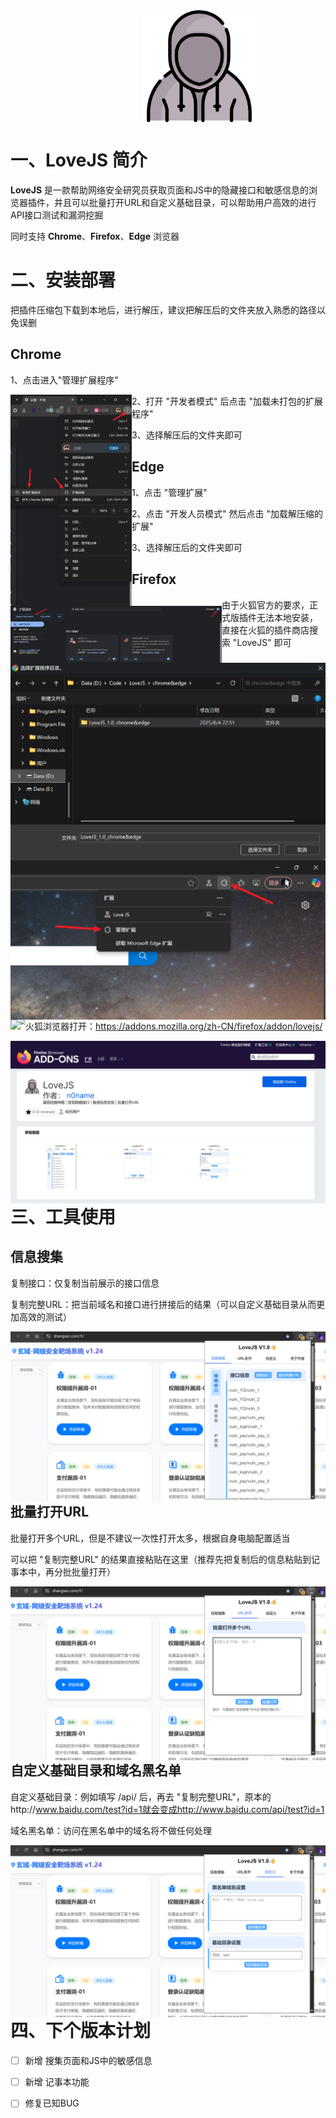 <div style="display: flex; gap: 100px; align-items: center; justify-content: center;">
  <img src="./img/p.gif" alt="" style="max-width: 100%; height: auto;zoom:45%;" />
  <img src="./img/icon-256.png" alt="" style="max-width: 100%; height: auto;zoom:70%;" />
</div>


# 一、LoveJS 简介

**LoveJS** 是一款帮助网络安全研究员获取页面和JS中的隐藏接口和敏感信息的浏览器插件，并且可以批量打开URL和自定义基础目录，可以帮助用户高效的进行API接口测试和漏洞挖掘

同时支持 **Chrome**、**Firefox**、**Edge** 浏览器



# 二、安装部署

把插件压缩包下载到本地后，进行解压，建议把解压后的文件夹放入熟悉的路径以免误删

## Chrome

1、点击进入"管理扩展程序"

<img src="./help/chrome-1.png" style="float: left; zoom: 33%;" />

2、打开 "开发者模式" 后点击 "加载未打包的扩展程序"

<img src="./help/chrome-2.png" style="float: left; zoom: 33%;" />

3、选择解压后的文件夹即可

<img src="./help/chrome-3.png" style="float: left; zoom: 50%;" />

## Edge

1、点击 "管理扩展"

<img src="./help/edge-1.png" style="float: left;" />

2、点击 "开发人员模式" 然后点击 "加载解压缩的扩展"

<img src="D:\Code\LoveJS\chrome&edge\LoveJS_1.0_chrome&edge\help\edge-2.png" style="float: left;" />

3、选择解压后的文件夹即可

<img src="D:\Code\LoveJS\chrome&edge\LoveJS_1.0_chrome&edge\help\edge-3.png" style="zoom: 50%;float: left;" />

## Firefox

由于火狐官方的要求，正式版插件无法本地安装，直接在火狐的插件商店搜索 "LoveJS" 即可

火狐浏览器打开：https://addons.mozilla.org/zh-CN/firefox/addon/lovejs/

<img src="./help/firefox-1.png" style="zoom: 50%;float: left;"/>



# 三、工具使用

## 信息搜集

复制接口：仅复制当前展示的接口信息

复制完整URL：把当前域名和接口进行拼接后的结果（可以自定义基础目录从而更加高效的测试）

<img src="./help/use-1.png" style="zoom: 50%;float: left;" />

## 批量打开URL

批量打开多个URL，但是不建议一次性打开太多，根据自身电脑配置适当

可以把 "复制完整URL" 的结果直接粘贴在这里（推荐先把复制后的信息粘贴到记事本中，再分批批量打开）

<img src="./help/use-2.png" style="zoom: 50%;float: left;"/>

## 自定义基础目录和域名黑名单

自定义基础目录：例如填写 /api/ 后，再去 "复制完整URL"，原本的http://www.baidu.com/test?id=1就会变成http://www.baidu.com/api/test?id=1

域名黑名单：访问在黑名单中的域名将不做任何处理

<img src="./help/use-3.png" style="zoom: 50%;float: left;"/>



# 四、下个版本计划

- [ ] 新增 搜集页面和JS中的敏感信息
- [ ] 新增 记事本功能
- [ ] 修复已知BUG

